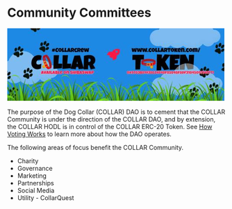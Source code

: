 # Community Committees

![](../../.gitbook/assets/1080x360.jpg)



The purpose of the Dog Collar (COLLAR) DAO is to cement that the COLLAR Community is under the direction of the COLLAR DAO, and by extension, the COLLAR HODL is in control of the COLLAR ERC-20 Token.  See [How Voting Works](how-voting-works.md) to learn more about how the DAO operates.

The following areas of focus benefit the COLLAR Community.

* Charity
* Governance
* Marketing
* Partnerships
* Social Media
* Utility - CollarQuest
